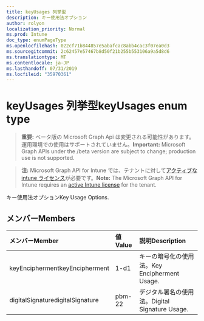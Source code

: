 ```yaml
---
title: keyUsages 列挙型
description: キー使用法オプション
author: rolyon
localization_priority: Normal
ms.prod: Intune
doc_type: enumPageType
ms.openlocfilehash: 022cf71b844857e5abafcac8abb4cac3f07ea0d3
ms.sourcegitcommit: 2c62457e57467b8d50f21b255b553106a9a5d8d6
ms.translationtype: MT
ms.contentlocale: ja-JP
ms.lasthandoff: 07/31/2019
ms.locfileid: "35970361"
---
```

# <a name="keyusages-enum-type"></a><span data-ttu-id="131fd-103">keyUsages 列挙型</span><span class="sxs-lookup"><span data-stu-id="131fd-103">keyUsages enum type</span></span>

> <span data-ttu-id="131fd-104">**重要:** ベータ版の Microsoft Graph Api は変更される可能性があります。運用環境での使用はサポートされていません。</span><span class="sxs-lookup"><span data-stu-id="131fd-104">**Important:** Microsoft Graph APIs under the /beta version are subject to change; production use is not supported.</span></span>

> <span data-ttu-id="131fd-105">**注:** Microsoft Graph API for Intune では、テナントに対して[アクティブな intune ライセンス](https://go.microsoft.com/fwlink/?linkid=839381)が必要です。</span><span class="sxs-lookup"><span data-stu-id="131fd-105">**Note:** The Microsoft Graph API for Intune requires an [active Intune license](https://go.microsoft.com/fwlink/?linkid=839381) for the tenant.</span></span>

<span data-ttu-id="131fd-106">キー使用法オプション</span><span class="sxs-lookup"><span data-stu-id="131fd-106">Key Usage Options.</span></span>

## <a name="members"></a><span data-ttu-id="131fd-107">メンバー</span><span class="sxs-lookup"><span data-stu-id="131fd-107">Members</span></span>
|<span data-ttu-id="131fd-108">メンバー</span><span class="sxs-lookup"><span data-stu-id="131fd-108">Member</span></span>|<span data-ttu-id="131fd-109">値</span><span class="sxs-lookup"><span data-stu-id="131fd-109">Value</span></span>|<span data-ttu-id="131fd-110">説明</span><span class="sxs-lookup"><span data-stu-id="131fd-110">Description</span></span>|
|:---|:---|:---|
|<span data-ttu-id="131fd-111">keyEncipherment</span><span class="sxs-lookup"><span data-stu-id="131fd-111">keyEncipherment</span></span>|<span data-ttu-id="131fd-112">1-d</span><span class="sxs-lookup"><span data-stu-id="131fd-112">1</span></span>|<span data-ttu-id="131fd-113">キーの暗号化の使用法。</span><span class="sxs-lookup"><span data-stu-id="131fd-113">Key Encipherment Usage.</span></span>|
|<span data-ttu-id="131fd-114">digitalSignature</span><span class="sxs-lookup"><span data-stu-id="131fd-114">digitalSignature</span></span>|<span data-ttu-id="131fd-115">pbm-2</span><span class="sxs-lookup"><span data-stu-id="131fd-115">2</span></span>|<span data-ttu-id="131fd-116">デジタル署名の使用法。</span><span class="sxs-lookup"><span data-stu-id="131fd-116">Digital Signature Usage.</span></span>|





